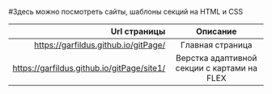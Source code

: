 #Здесь можно посмотреть сайты, шаблоны секций на HTML и CSS

| Url страницы | Описание |
|-------------:|:--------:|
|https://garfildus.github.io/gitPage/|Главная страница|
| https://garfildus.github.io/gitPage/site1/ | Верстка адаптивной секции с картами на FLEX |

